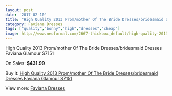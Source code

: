 ```yaml
---
layout: post
date: '2017-02-10'
title: "High Quality 2013 Prom/mother Of The Bride Dresses/bridesmaid Dresses Faviana Glamour S7151"
category: Faviana Dresses
tags: ["quality","bonny","high","dresses","cheap"]
image: http://www.neoformal.com/2667-thickbox_default/high-quality-2013-prom-mother-of-the-bride-dresses-bridesmaid-dresses-faviana-glamour-s7151.jpg
---
```

High Quality 2013 Prom/mother Of The Bride Dresses/bridesmaid Dresses Faviana Glamour S7151

On Sales: **$431.99**
<a href="https://www.neoformal.com/en/faviana-dresses/999-high-quality-2013-prom-mother-of-the-bride-dresses-bridesmaid-dresses-faviana-glamour-s7151.html"><amp-img layout="responsive" width="600" height="600" src="//www.neoformal.com/2667-thickbox_default/high-quality-2013-prom-mother-of-the-bride-dresses-bridesmaid-dresses-faviana-glamour-s7151.jpg" alt="High Quality 2013 Prom/mother Of The Bride Dresses/bridesmaid Dresses Faviana Glamour S7151 0" /></a>
<a href="https://www.neoformal.com/en/faviana-dresses/999-high-quality-2013-prom-mother-of-the-bride-dresses-bridesmaid-dresses-faviana-glamour-s7151.html"><amp-img layout="responsive" width="600" height="600" src="//www.neoformal.com/2668-thickbox_default/high-quality-2013-prom-mother-of-the-bride-dresses-bridesmaid-dresses-faviana-glamour-s7151.jpg" alt="High Quality 2013 Prom/mother Of The Bride Dresses/bridesmaid Dresses Faviana Glamour S7151 1" /></a>
<a href="https://www.neoformal.com/en/faviana-dresses/999-high-quality-2013-prom-mother-of-the-bride-dresses-bridesmaid-dresses-faviana-glamour-s7151.html"><amp-img layout="responsive" width="600" height="600" src="//www.neoformal.com/2669-thickbox_default/high-quality-2013-prom-mother-of-the-bride-dresses-bridesmaid-dresses-faviana-glamour-s7151.jpg" alt="High Quality 2013 Prom/mother Of The Bride Dresses/bridesmaid Dresses Faviana Glamour S7151 2" /></a>
<a href="https://www.neoformal.com/en/faviana-dresses/999-high-quality-2013-prom-mother-of-the-bride-dresses-bridesmaid-dresses-faviana-glamour-s7151.html"><amp-img layout="responsive" width="600" height="600" src="//www.neoformal.com/2670-thickbox_default/high-quality-2013-prom-mother-of-the-bride-dresses-bridesmaid-dresses-faviana-glamour-s7151.jpg" alt="High Quality 2013 Prom/mother Of The Bride Dresses/bridesmaid Dresses Faviana Glamour S7151 3" /></a>

Buy it: [High Quality 2013 Prom/mother Of The Bride Dresses/bridesmaid Dresses Faviana Glamour S7151](https://www.neoformal.com/en/faviana-dresses/999-high-quality-2013-prom-mother-of-the-bride-dresses-bridesmaid-dresses-faviana-glamour-s7151.html "High Quality 2013 Prom/mother Of The Bride Dresses/bridesmaid Dresses Faviana Glamour S7151")

View more: [Faviana Dresses](https://www.neoformal.com/en/10-faviana-dresses "Faviana Dresses")